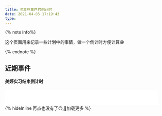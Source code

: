```yaml
---
title: ⏰某些事件的倒计时
date: 2021-04-05 17:19:43
type: 
---
```




{% note info%}

这个页面用来记录一些计划中的事情，做一个倒计时方便计算😀

{% endnote %}

## 近期事件

#### 美婷实习结束倒计时
<iframe src="./InternshipOver.html" scrolling="yes" frameborder=0 width=100% height=50> </iframe>

<div class="btn-center">
{% hideInline 再点也没有了😔,🚀加载更多 %}
</div>

